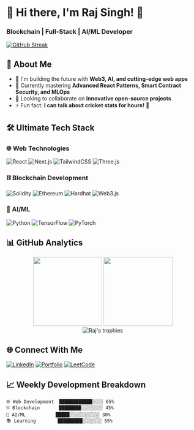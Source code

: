 # 💫 Hi there, I'm Raj Singh! 💫 
### Blockchain | Full-Stack | AI/ML Developer

[![GitHub Streak](https://streak-stats.demolab.com?user=Raj-Singh-3&theme=radical&border_radius=5&mode=weekly)](https://git.io/streak-stats)

## 🚀 About Me
- 🔭 I'm building the future with **Web3, AI, and cutting-edge web apps**
- 🌱 Currently mastering **Advanced React Patterns, Smart Contract Security, and MLOps**
- 👯 Looking to collaborate on **innovative open-source projects**
- ⚡ Fun fact: **I can talk about cricket stats for hours!** 🏏

## 🛠 Ultimate Tech Stack

### 🌐 Web Technologies
![React](https://img.shields.io/badge/React-20232A?style=for-the-badge&logo=react&logoColor=61DAFB)
![Next.js](https://img.shields.io/badge/Next.js-000000?style=for-the-badge&logo=next.js&logoColor=white)
![TailwindCSS](https://img.shields.io/badge/Tailwind_CSS-38B2AC?style=for-the-badge&logo=tailwind-css&logoColor=white)
![Three.js](https://img.shields.io/badge/Three.js-000000?style=for-the-badge&logo=three.js&logoColor=white)

### ⛓ Blockchain Development
![Solidity](https://img.shields.io/badge/Solidity-363636?style=for-the-badge&logo=solidity&logoColor=white)
![Ethereum](https://img.shields.io/badge/Ethereum-3C3C3D?style=for-the-badge&logo=ethereum&logoColor=white)
![Hardhat](https://img.shields.io/badge/Hardhat-FFF100?style=for-the-badge&logoColor=black)
![Web3.js](https://img.shields.io/badge/Web3.js-F16822?style=for-the-badge&logo=web3.js&logoColor=white)

### 🤖 AI/ML
![Python](https://img.shields.io/badge/Python-3776AB?style=for-the-badge&logo=python&logoColor=white)
![TensorFlow](https://img.shields.io/badge/TensorFlow-FF6F00?style=for-the-badge&logo=tensorflow&logoColor=white)
![PyTorch](https://img.shields.io/badge/PyTorch-EE4C2C?style=for-the-badge&logo=pytorch&logoColor=white)

## 📊 GitHub Analytics

<div align="center">
  <img height="180em" src="https://github-readme-stats.vercel.app/api?username=Raj-Singh-3&show_icons=true&theme=radical&include_all_commits=true&count_private=true"/>
  <img height="180em" src="https://github-readme-stats.vercel.app/api/top-langs/?username=Raj-Singh-3&layout=compact&langs_count=8&theme=radical"/>
</div>

<div align="center">
  <img src="https://github-profile-trophy.vercel.app/?username=Raj-Singh-3&theme=radical&no-frame=true&row=1&column=7" alt="Raj's trophies" />
</div>

## 🌐 Connect With Me
[![LinkedIn](https://img.shields.io/badge/LinkedIn-0077B5?style=for-the-badge&logo=linkedin&logoColor=white)](https://www.linkedin.com/in/raj-singh-92b104266/)
[![Portfolio](https://img.shields.io/badge/Portfolio-FF5722?style=for-the-badge&logo=vercel&logoColor=white)](https://portfolio2-gray-iota.vercel.app/)
[![LeetCode](https://img.shields.io/badge/-LeetCode-FFA116?style=for-the-badge&logo=LeetCode&logoColor=black)](https://leetcode.com/u/singhraj5604/)


## 📈 Weekly Development Breakdown
```text
🌐 Web Development  ████████████░░░░ 65% 
⛓ Blockchain       ████████░░░░░░░░ 45%
🤖 AI/ML           █████░░░░░░░░░░░ 30%
📚 Learning        █████████░░░░░░░ 55%
